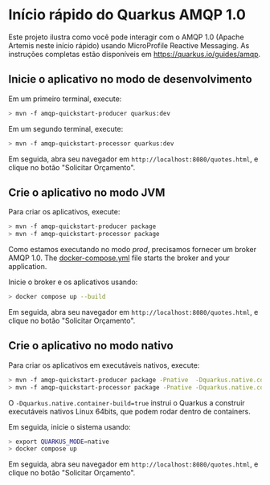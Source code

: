 Início rápido do Quarkus AMQP 1.0
============================

Este projeto ilustra como você pode interagir com o AMQP 1.0 (Apache Artemis neste início rápido) usando MicroProfile Reactive Messaging.
As instruções completas estão disponíveis em https://quarkus.io/guides/amqp.

## Inicie o aplicativo no modo de desenvolvimento

Em um primeiro terminal, execute:

```bash
> mvn -f amqp-quickstart-producer quarkus:dev
```

Em um segundo terminal, execute:

```bash
> mvn -f amqp-quickstart-processor quarkus:dev
```  

Em seguida, abra seu navegador em `http://localhost:8080/quotes.html`, e clique no botão "Solicitar Orçamento".

## Crie o aplicativo no modo JVM

Para criar os aplicativos, execute:

```bash
> mvn -f amqp-quickstart-producer package
> mvn -f amqp-quickstart-processor package
```

Como estamos executando no modo _prod_, precisamos fornecer um broker AMQP 1.0.
The [docker-compose.yml](docker-compose.yml) file starts the broker and your application.

Inicie o broker e os aplicativos usando:

```bash
> docker compose up --build
```

Em seguida, abra seu navegador em `http://localhost:8080/quotes.html`, e clique no botão "Solicitar Orçamento".
 

## Crie o aplicativo no modo nativo

Para criar os aplicativos em executáveis nativos, execute:

```bash
> mvn -f amqp-quickstart-producer package -Pnative  -Dquarkus.native.container-build=true
> mvn -f amqp-quickstart-processor package -Pnative -Dquarkus.native.container-build=true
```

O `-Dquarkus.native.container-build=true` instrui o Quarkus a construir executáveis nativos Linux 64bits, que podem rodar dentro de containers.  

Em seguida, inicie o sistema usando:

```bash
> export QUARKUS_MODE=native
> docker compose up
```
Em seguida, abra seu navegador em `http://localhost:8080/quotes.html`, e clique no botão "Solicitar Orçamento".
